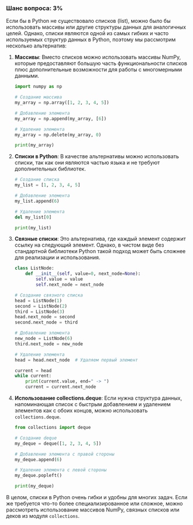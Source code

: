 ### Шанс вопроса: 3%

Если бы в Python не существовало списков (list), можно было бы использовать массивы или другие структуры данных для аналогичных целей. Однако, списки являются одной из самых гибких и часто используемых структур данных в Python, поэтому мы рассмотрим несколько альтернатив:

1. **Массивы**: Вместо списков можно использовать массивы NumPy, которые предоставляют большую часть функциональности списков плюс дополнительные возможности для работы с многомерными данными.

   ```python
   import numpy as np

   # Создание массива
   my_array = np.array([1, 2, 3, 4, 5])

   # Добавление элемента
   my_array = np.append(my_array, [6])

   # Удаление элемента
   my_array = np.delete(my_array, 0)

   print(my_array)
   ```

2. **Списки в Python**: В качестве альтернативы можно использовать списки, так как они являются частью языка и не требуют дополнительных библиотек.

   ```python
   # Создание списка
   my_list = [1, 2, 3, 4, 5]

   # Добавление элемента
   my_list.append(6)

   # Удаление элемента
   del my_list[0]

   print(my_list)
   ```

3. **Связные списки**: Это альтернатива, где каждый элемент содержит ссылку на следующий элемент. Однако, в чистом виде без стандартной библиотеки Python такой подход может быть сложнее для реализации и использования.

   ```python
   class ListNode:
       def __init__(self, value=0, next_node=None):
           self.value = value
           self.next_node = next_node

   # Создание связного списка
   head = ListNode(1)
   second = ListNode(2)
   third = ListNode(3)
   head.next_node = second
   second.next_node = third

   # Добавление элемента
   new_node = ListNode(6)
   third.next_node = new_node

   # Удаление элемента
   head = head.next_node  # Удаляем первый элемент

   current = head
   while current:
       print(current.value, end=" -> ")
       current = current.next_node
   ```

4. **Использование collections.deque**: Если нужна структура данных, напоминающая список с быстрым добавлением и удалением элементов как с обоих концов, можно использовать `collections.deque`.

   ```python
   from collections import deque

   # Создание deque
   my_deque = deque([1, 2, 3, 4, 5])

   # Добавление элемента с правой стороны
   my_deque.append(6)

   # Удаление элемента с левой стороны
   my_deque.popleft()

   print(my_deque)
   ```

В целом, списки в Python очень гибки и удобны для многих задач. Если же требуется что-то более специализированное или сложное, можно рассмотреть использование массивов NumPy, связных списков или деков из модуля `collections`.
